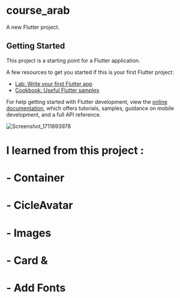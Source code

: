 # course_arab

A new Flutter project.

## Getting Started

This project is a starting point for a Flutter application.

A few resources to get you started if this is your first Flutter project:

- [Lab: Write your first Flutter app](https://docs.flutter.dev/get-started/codelab)
- [Cookbook: Useful Flutter samples](https://docs.flutter.dev/cookbook)

For help getting started with Flutter development, view the
[online documentation](https://docs.flutter.dev/), which offers tutorials,
samples, guidance on mobile development, and a full API reference.


![Screenshot_1711893978](https://github.com/Muhammad-Qzih/Flutter_ME_MINI_PROJECT/assets/116916960/f5a23ccd-0a45-4844-8497-8da21ca7b4f1)


# I learned from this project : 
# - Container 
# - CicleAvatar
# - Images
# - Card &
# - Add Fonts
